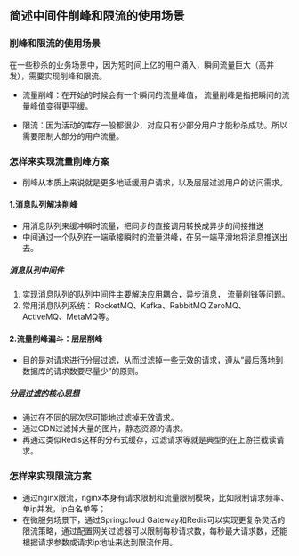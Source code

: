 ## 简述中间件削峰和限流的使用场景

### 削峰和限流的使用场景
在一些秒杀的业务场景中，因为短时间上亿的用户涌入，瞬间流量巨大（高并发），需要实现削峰和限流。

- 流量削峰：在开始的时候会有一个瞬间的流量峰值， 流量削峰是指把瞬间的流量峰值变得更平缓。

- 限流：因为活动的库存一般都很少，对应只有少部分用户才能秒杀成功。所以需要限制大部分的用户流量。


### 怎样来实现流量削峰方案
- 削峰从本质上来说就是更多地延缓用户请求，以及层层过滤用户的访问需求。
#### 1.消息队列解决削峰
- 用消息队列来缓冲瞬时流量，把同步的直接调用转换成异步的间接推送
- 中间通过一个队列在一端承接瞬时的流量洪峰，在另一端平滑地将消息推送出去。
##### 消息队列中间件
1. 实现消息队列的队列中间件主要解决应用耦合，异步消息， 流量削锋等问题。
1. 常用消息队列系统： RocketMQ、Kafka、RabbitMQ ZeroMQ、ActiveMQ、MetaMQ等。

#### 2.流量削峰漏斗：层层削峰
- 目的是对请求进行分层过滤，从而过滤掉一些无效的请求，遵从“最后落地到数据库的请求数要尽量少”的原则。
##### 分层过滤的核心思想

- 通过在不同的层次尽可能地过滤掉无效请求。
- 通过CDN过滤掉大量的图片，静态资源的请求。
- 再通过类似Redis这样的分布式缓存，过滤请求等就是典型的在上游拦截读请求。

### 怎样来实现限流方案
- 通过nginx限流，nginx本身有请求限制和流量限制模块，比如限制请求频率、单ip并发，ip白名单等；
- 在微服务场景下，通过Springcloud Gateway和Redis可以实现更复杂灵活的限流策略，通过配置网关过滤器可以限制每秒请求数，每秒最大请求数，还能根据请求参数或请求ip地址来达到限流作用。